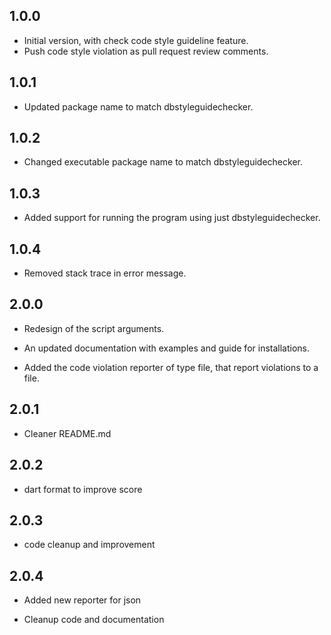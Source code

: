 ## 1.0.0

- Initial version, with check code style guideline feature.
- Push code style violation as pull request review comments.

## 1.0.1
- Updated package name to match dbstyleguidechecker.

## 1.0.2
- Changed executable package name to match dbstyleguidechecker.

## 1.0.3
- Added support for running the program using just dbstyleguidechecker.

## 1.0.4
- Removed stack trace in error message.

## 2.0.0

- Redesign of the script arguments.

- An updated documentation with examples and guide for installations.

- Added the code violation reporter of type file, that report violations to a file.

## 2.0.1

- Cleaner README.md

## 2.0.2

- dart format to improve score

## 2.0.3

- code cleanup and improvement

## 2.0.4

- Added new reporter for json

- Cleanup code and documentation